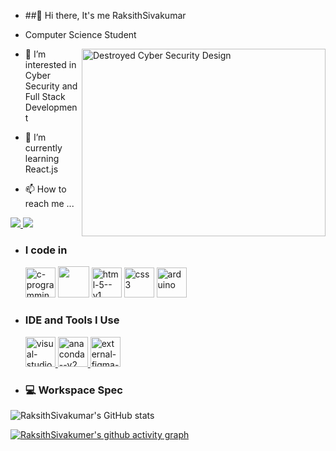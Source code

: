 - ##👋 Hi there, It's me RaksithSivakumar
  
- Computer Science Student 
  
 <img align="right" width="390" height="300" src="(https://media.istockphoto.com/id/1277718299/vector/artificial-intelligence-looking-at-smart-city-connected-with-planet-through-global-mobile.jpg?s=1024x1024&w=is&k=20&c=Rp3pke0jHwcWmDX1aZ-CLZPMK5XjH4rqdLYbD0wvEa8=)" alt="Destroyed Cyber Security Design">
  
- 👀 I’m interested in Cyber Security and Full Stack Development
  
- 🌱 I’m currently learning React.js
  
- 📫 How to reach me ...
  
<a href="https://www.linkedin.com/in/raksith-s-s-2aa49928b/" target="_blank">
    <img src="https://img.shields.io/badge/LinkedIn-0077B5?style=for-the-badge&logo=linkedin&logoColor=white" />
</a>

  <a href="mailto:risivandev@gmail.com">
    <img src="https://img.shields.io/badge/Gmail-D14836?style=for-the-badge&logo=gmail&logoColor=white" />
</a>

  
- ### I code in
  
  <a href="https://en.cppreference.com/w/c/language" target="_blank"><img width="48" height="48" src="https://img.icons8.com/fluency/48/c-programming.png" alt="c-programming"/></a>
  <a href="https://www.python.org/" target="_blank"><img height="50" width="50" src="https://img.icons8.com/color/48/000000/python.png" /></a> <a href="https://www.javatpoint.com/html-tutorial" target="_blank"> 
  <img width="48" height="48" src="https://img.icons8.com/color/48/html-5--v1.png" alt="html-5--v1"/></a>
  <a href="https://www.w3schools.com/css/" target="_blank"><img width="48" height="48" src="https://img.icons8.com/fluency/48/css3.png" alt="css3"/></a>
  <a href="https://docs.arduino.cc/hardware/uno-rev3/" target="_blank"><img width="48" height="48" src="https://img.icons8.com/fluency/48/arduino.png" alt="arduino"/></a>

- ### IDE and Tools I Use
  
    <a href="https://code.visualstudio.com/docs" target="_blank">
    <img width="48" height="48" src="https://img.icons8.com/fluency/48/visual-studio-code-2019.png" alt="visual-studio-code-2019"/>
    </a>
    <a href="https://www.anaconda.com/" target="_blank">
    <img width="48" height="48" src="https://img.icons8.com/fluency/48/anaconda--v2.png" alt="anaconda--v2"/>
    </a>
    <a href="https://www.figma.com/login" target="_blank">
    <img width="48" height="48" src="https://img.icons8.com/external-tal-revivo-color-tal-revivo/24/external-figma-a-better-way-to-design-and-gather-feedback-all-in-one-place-logo-color-tal-revivo.png"       
    alt="external-figma-a-better-way-to-design-and-gather-feedback-all-in-one-place-logo-color-tal-revivo"/>
    </a>


- ### 💻 Workspace Spec

![RaksithSivakumar's GitHub stats](https://github-readme-stats.vercel.app/api?username=RaksithSivakumar&theme=dark&show_icons=true&&hide=issues,contribs)

[![RaksithSivakumer's github activity graph](https://github-readme-activity-graph.vercel.app/graph?username=RaksithSivakumar&bg_color=000000&color=f8f7f7&line=0aff27&point=f8f6f6&area=true&hide_border=true)](https://github.com//github-readme-activity-graph)
